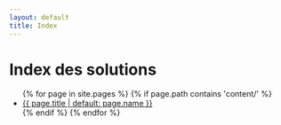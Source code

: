 ```yaml
---
layout: default
title: Index
---
```

# Index des solutions

<ul>
{% for page in site.pages %}
  {% if page.path contains 'content/' %}
    <li><a href="{{ page.url | relative_url }}">{{ page.title | default: page.name }}</a></li>
  {% endif %}
{% endfor %}
</ul>